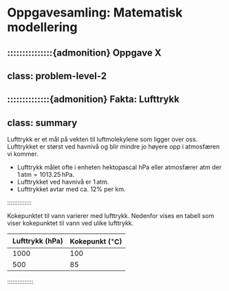 # Oppgavesamling: Matematisk modellering


:::::::::::::::{admonition} Oppgave X
---
class: problem-level-2
---
::::::::::::::{admonition} Fakta: Lufttrykk
---
class: summary
---
Lufttrykk er et mål på vekten til luftmolekylene som ligger over oss. Lufttrykket er størst ved havnivå og blir mindre jo høyere opp i atmosfæren vi kommer. 

* Lufttrykk målet ofte i enheten hektopascal $\mathrm{hPa}$ eller atmosfærer $\mathrm{atm}$ der $1 \, \mathrm{atm} = 1013.25 \, \mathrm{hPa}$.
* Lufttrykket ved havnivå er $1 \, \mathrm{atm}$.
* Lufttrykket avtar med ca. $12 \%$ per km. 

::::::::::::::


Kokepunktet til vann varierer med lufttrykk. Nedenfor vises en tabell som viser kokepunktet til vann ved ulike lufttrykk.

| Lufttrykk ($\mathrm{hPa}$) | Kokepunkt ($^\circ \mathrm{C}$) |
|-----------------------------|---------------------------------|
| 1000                        | 100                             |
| 500                         | 85                              |                            




:::::::::::::::